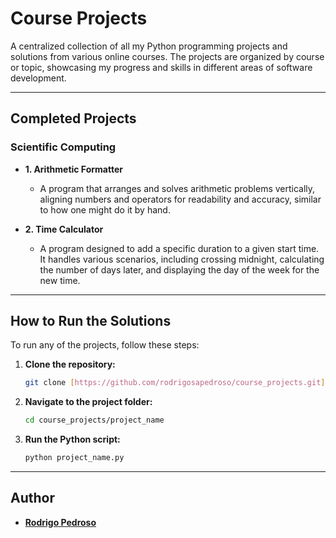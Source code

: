 # Course Projects

A centralized collection of all my Python programming projects and solutions from various online courses. The projects are organized by course or topic, showcasing my progress and skills in different areas of software development.

---

## Completed Projects

### Scientific Computing

* **1. Arithmetic Formatter**
    * A program that arranges and solves arithmetic problems vertically, aligning numbers and operators for readability and accuracy, similar to how one might do it by hand.

* **2. Time Calculator**
    * A program designed to add a specific duration to a given start time. It handles various scenarios, including crossing midnight, calculating the number of days later, and displaying the day of the week for the new time.

---

## How to Run the Solutions

To run any of the projects, follow these steps:

1.  **Clone the repository:**
    ```bash
    git clone [https://github.com/rodrigosapedroso/course_projects.git](https://github.com/rodrigosapedroso/course_projects.git)
    ```

2.  **Navigate to the project folder:**
    ```bash
    cd course_projects/project_name
    ```

3.  **Run the Python script:**
    ```bash
    python project_name.py
    ```

---

## Author

-   **[Rodrigo Pedroso](https://github.com/rodrigosapedroso)**